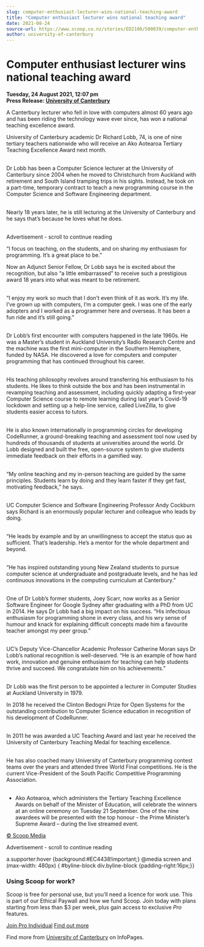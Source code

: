 ```yaml
---
slug: computer-enthusiast-lecturer-wins-national-teaching-award
title: "Computer enthusiast lecturer wins national teaching award"
date: 2021-08-24
source-url: https://www.scoop.co.nz/stories/ED2108/S00039/computer-enthusiast-lecturer-wins-national-teaching-award.htm
author: university-of-canterbury
---
```

Computer enthusiast lecturer wins national teaching award
=========================================================

**Tuesday, 24 August 2021, 12:07 pm**  
**Press Release: [University of Canterbury](https://info.scoop.co.nz/University_of_Canterbury)**

A Canterbury lecturer who fell in love with computers almost 60 years ago and has been riding the technology wave ever since, has won a national teaching excellence award.

University of Canterbury academic Dr Richard Lobb, 74, is one of nine tertiary teachers nationwide who will receive an Ako Aotearoa Tertiary Teaching Excellence Award next month.  
 

Dr Lobb has been a Computer Science lecturer at the University of Canterbury since 2004 when he moved to Christchurch from Auckland with retirement and South Island tramping trips in his sights. Instead, he took on a part-time, temporary contract to teach a new programming course in the Computer Science and Software Engineering department.  
 

Nearly 18 years later, he is still lecturing at the University of Canterbury and he says that’s because he loves what he does.  
 

Advertisement - scroll to continue reading





“I focus on teaching, on the students, and on sharing my enthusiasm for programming. It’s a great place to be.”

Now an Adjunct Senior Fellow, Dr Lobb says he is excited about the recognition, but also “a little embarrassed” to receive such a prestigious award 18 years into what was meant to be retirement.  
 

“I enjoy my work so much that I don’t even think of it as work. It’s my life. I’ve grown up with computers, I’m a computer geek. I was one of the early adopters and I worked as a programmer here and overseas. It has been a fun ride and it’s still going.”  
 

Dr Lobb’s first encounter with computers happened in the late 1960s. He was a Master’s student in Auckland University’s Radio Research Centre and the machine was the first mini-computer in the Southern Hemisphere, funded by NASA. He discovered a love for computers and computer programming that has continued throughout his career.  
 

His teaching philosophy revolves around transferring his enthusiasm to his students. He likes to think outside the box and has been instrumental in revamping teaching and assessment, including quickly adapting a first-year Computer Science course to remote learning during last year’s Covid-19 lockdown and setting up a help-line service, called LiveZilla, to give students easier access to tutors.  
 

He is also known internationally in programming circles for developing CodeRunner, a ground-breaking teaching and assessment tool now used by hundreds of thousands of students at universities around the world. Dr Lobb designed and built the free, open-source system to give students immediate feedback on their efforts in a gamified way.  
 

“My online teaching and my in-person teaching are guided by the same principles. Students learn by doing and they learn faster if they get fast, motivating feedback,” he says.  
 

UC Computer Science and Software Engineering Professor Andy Cockburn says Richard is an enormously popular lecturer and colleague who leads by doing.  
 

“He leads by example and by an unwillingness to accept the status quo as sufficient. That’s leadership. He’s a mentor for the whole department and beyond.  
 

“He has inspired outstanding young New Zealand students to pursue computer science at undergraduate and postgraduate levels, and he has led continuous innovations in the computing curriculum at Canterbury.”  
 

One of Dr Lobb’s former students, Joey Scarr, now works as a Senior Software Engineer for Google Sydney after graduating with a PhD from UC in 2014. He says Dr Lobb had a big impact on his success. “His infectious enthusiasm for programming shone in every class, and his wry sense of humour and knack for explaining difficult concepts made him a favourite teacher amongst my peer group.”  
 

UC’s Deputy Vice-Chancellor Academic Professor Catherine Moran says Dr Lobb’s national recognition is well-deserved. “He is an example of how hard work, innovation and genuine enthusiasm for teaching can help students thrive and succeed. We congratulate him on his achievements.”   
 

Dr Lobb was the first person to be appointed a lecturer in Computer Studies at Auckland University in 1979.

In 2018 he received the Clinton Bedogni Prize for Open Systems for the outstanding contribution to Computer Science education in recognition of his development of CodeRunner.  
 

In 2011 he was awarded a UC Teaching Award and last year he received the University of Canterbury Teaching Medal for teaching excellence.  
 

He has also coached many University of Canterbury programming contest teams over the years and attended three World Final competitions. He is the current Vice-President of the South Pacific Competitive Programming Association.  
 

*   Ako Aotearoa, which administers the Tertiary Teaching Excellence Awards on behalf of the Minister of Education, will celebrate the winners at an online ceremony on Tuesday 21 September. One of the nine awardees will be presented with the top honour - the Prime Minister’s Supreme Award – during the live streamed event.

[© Scoop Media](http://www.scoop.co.nz/about/terms.html)  

Advertisement - scroll to continue reading



a.supporter:hover {background:#EC4438!important;} @media screen and (max-width: 480px) { #byline-block div.byline-block {padding-right:16px;}}

### Using Scoop for work?

Scoop is free for personal use, but you’ll need a licence for work use. This is part of our Ethical Paywall and how we fund Scoop. Join today with plans starting from less than $3 per week, plus gain access to exclusive _Pro_ features.  
  
[Join Pro Individual](https://pro.scoop.co.nz/Individual/?from=ProIn24) [Find out more](https://pro.scoop.co.nz/using-scoop-for-work/?from=ProIn24)

Find more from [University of Canterbury](https://info.scoop.co.nz/University_of_Canterbury) on InfoPages.